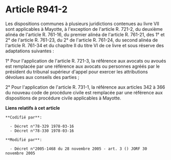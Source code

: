 # Article R941-2

Les dispositions communes à plusieurs juridictions contenues au livre VII sont applicables à Mayotte, à l'exception de
l'article R. 721-2, du deuxième alinéa de l'article R. 761-16, du premier alinéa de l'article R. 761-21, des 1° et 2° de
l'article R. 761-23, du 2° de l'article R. 761-24, du second alinéa de l'article R. 761-34 et du chapitre II du titre VI de
ce livre et sous réserve des adaptations suivantes :

1° Pour l'application de l'article R. 721-3, la référence aux avocats ou avoués est remplacée par une référence aux avocats
ou personnes agréés par le président du tribunal supérieur d'appel pour exercer les attributions dévolues aux conseils des
parties ;

2° Pour l'application de l'article R. 731-1, la référence aux articles 342 à 366 du nouveau code de procédure civile est
remplacée par une référence aux dispositions de procédure civile applicables à Mayotte.

**Liens relatifs à cet article**

	**Codifié par**:

	  - Décret n°78-329 1978-03-16
	  - Décret n°78-330 1978-03-16

	**Modifié par**:

	  - Décret n°2005-1468 du 28 novembre 2005 - art. 3 () JORF 30 novembre 2005

